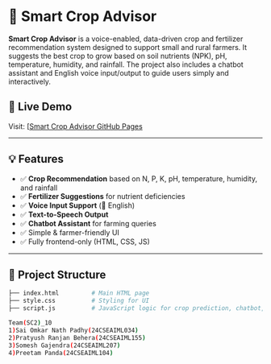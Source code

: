 # 🌾 Smart Crop Advisor

**Smart Crop Advisor** is a voice-enabled, data-driven crop and fertilizer recommendation system designed to support small and rural farmers. It suggests the best crop to grow based on soil nutrients (NPK), pH, temperature, humidity, and rainfall. The project also includes a chatbot assistant and English voice input/output to guide users simply and interactively.

## 🔗 Live Demo
Visit: [[Smart Crop Advisor GitHub Pages](https://github.com/SAIOMKAR1919/smart-crop-advisor.git)

---

## 💡 Features

- ✅ **Crop Recommendation** based on N, P, K, pH, temperature, humidity, and rainfall
- ✅ **Fertilizer Suggestions** for nutrient deficiencies
- ✅ **Voice Input Support** (🎤 English)
- ✅ **Text-to-Speech Output**
- ✅ **Chatbot Assistant** for farming queries
- ✅ Simple & farmer-friendly UI
- ✅ Fully frontend-only (HTML, CSS, JS)

---

## 📁 Project Structure

```bash
├── index.html         # Main HTML page
├── style.css          # Styling for UI
├── script.js          # JavaScript logic for crop prediction, chatbot, voice input/output

Team(SC2)_10
1)Sai Omkar Nath Padhy(24CSEAIML034)
2)Pratyush Ranjan Behera(24CSEAIML155)
3)Somesh Gajendra(24CSEAIML207)
4)Preetam Panda(24CSEAIML104)

